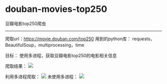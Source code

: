 # douban-movies-top250
豆瓣电影top250爬虫

----------
爬取url：https://movie.douban.com/top250
用到的python库：
requests，BeautifulSoup，multiprocessing，time

目标：
使用多进程，获取豆瓣电影top250的电影相关信息

爬取结果：
![](http://chuantu.biz/t6/166/1512389869x-1404817776.png)

利用多进程爬取：
![](http://chuantu.biz/t6/166/1512390166x-1404775429.png)
未使用多进程：
![](http://chuantu.biz/t6/166/1512390209x-1566688303.png)